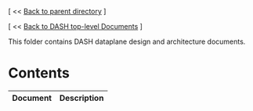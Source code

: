 [ << [Back to parent directory](../README.md) ]

[ << [Back to DASH top-level Documents](../../README.md) ]

This folder contains DASH dataplane design and architecture documents.

# Contents

| Document                                               | Description                                |
| ------------------------------------------------------ | ------------------------------------------ |
